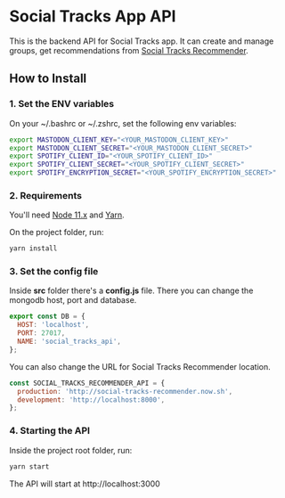 # Social Tracks App API

This is the backend API for Social Tracks app. It can create and manage groups, get recommendations from [Social Tracks Recommender](https://github.com/joaohkfaria/social-tracks-recommender).

## How to Install

### 1. Set the ENV variables

On your ~/.bashrc or ~/.zshrc, set the following env variables:

```bash
export MASTODON_CLIENT_KEY="<YOUR_MASTODON_CLIENT_KEY>"
export MASTODON_CLIENT_SECRET="<YOUR_MASTODON_CLIENT_SECRET>"
export SPOTIFY_CLIENT_ID="<YOUR_SPOTIFY_CLIENT_ID>"
export SPOTIFY_CLIENT_SECRET="<YOUR_SPOTIFY_CLIENT_SECRET>"
export SPOTIFY_ENCRYPTION_SECRET="<YOUR_SPOTIFY_ENCRYPTION_SECRET>"
```

### 2. Requirements

You'll need [Node 11.x](https://nodejs.org) and [Yarn](https://yarnpkg.com).

On the project folder, run:

```bash
yarn install
```

### 3. Set the config file

Inside **src** folder there's a **config.js** file. There you can change the mongodb host, port and database.

```javascript
export const DB = {
  HOST: 'localhost',
  PORT: 27017,
  NAME: 'social_tracks_api',
};
```

You can also change the URL for Social Tracks Recommender location.

```javascript
const SOCIAL_TRACKS_RECOMMENDER_API = {
  production: 'http://social-tracks-recommender.now.sh',
  development: 'http://localhost:8000',
};
```

### 4. Starting the API

Inside the project root folder, run:

```bash
yarn start
```

The API will start at http://localhost:3000
